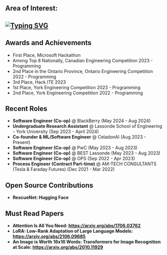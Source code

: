 ## Area of Interest:
[![Typing SVG](https://readme-typing-svg.herokuapp.com?font=Fira+Code&weight=1000&size=56&pause=1000&color=F8F8F8FB&random=false&width=2000&height=100&lines=Backend+Development%2C+Distributed+Systems+%26+Machine+Learning)](https://git.io/typing-svg)
---
## Awards and Achievements

- First Place, Microsoft Hackathon
- Among Top 8 Nationally, Canadian Engineering Competition 2023 - Programming
- 2nd Place in the Ontario Province, Ontario Engineering Competition 2022 - Programming
- 3rd Place, Hack ITE 2023
- 1st Place, York Engineering Competition 2023 - Programming
- 2nd Place, York Engineering Competition 2022 - Programming
  
## Recent Roles

- **Software Engineer (Co-op)** @ BlackBerry (May 2024 - Aug 2024)
- **Undergraduate Research Assistant** @ Lassonde School of Engineering - York University (Sep 2023 - April 2024)
- **Co-founder & ML/Software Engineer** @ CeladonAI (Aug 2023 - Present)
- **Software Engineer (Co-op)** @ PwC (May 2023 - Aug 2023)
- **Software Engineer (Co-op)** @ BEST Lassonde (May 2023 - Aug 2023)
- **Software Engineer (Co-op)** @ OPS (Sep 2022 - Apr 2023)
- **Process Engineer (Contract Part-time)** @ AM-TECH CONSULTANTS (Tesla & Faraday Futures) (Dec 2021 - Mar 2022)
  
## Open Source Contributions
- **RescueNet: Hugging Face**

## Must Read Papers
- **Attention Is All You Need: https://arxiv.org/abs/1706.03762**
- **LoRA: Low-Rank Adaptation of Large Language Models: https://arxiv.org/abs/2106.09685**
- **An Image is Worth 16x16 Words: Transformers for Image Recognition at Scale: https://arxiv.org/abs/2010.11929**
  
<!-- Proudly creplated with GPRM ( https://gprm.itsvg.in ) -->
